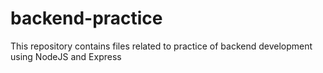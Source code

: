 # backend-practice
This repository contains files related to practice of backend development using NodeJS and Express
